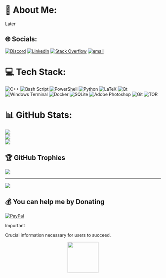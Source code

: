 # 💫 About Me:
Later<br>


## 🌐 Socials:
[![Discord](https://img.shields.io/badge/Discord-%237289DA.svg?logo=discord&logoColor=white)](https://discord.gg/Zer0Nical) [![LinkedIn](https://img.shields.io/badge/LinkedIn-%230077B5.svg?logo=linkedin&logoColor=white)](https://linkedin.com/in/Zer0Nical) [![Stack Overflow](https://img.shields.io/badge/-Stackoverflow-FE7A16?logo=stack-overflow&logoColor=white)](https://stackoverflow.com/users/Zer0Nical) [![email](https://img.shields.io/badge/Email-D14836?logo=gmail&logoColor=white)](mailto:mra.off.working@gmail.com) 

# 💻 Tech Stack:
![C++](https://img.shields.io/badge/c++-%2300599C.svg?style=for-the-badge&logo=c%2B%2B&logoColor=white) ![Bash Script](https://img.shields.io/badge/bash_script-%23121011.svg?style=for-the-badge&logo=gnu-bash&logoColor=white) ![PowerShell](https://img.shields.io/badge/PowerShell-%235391FE.svg?style=for-the-badge&logo=powershell&logoColor=white) ![Python](https://img.shields.io/badge/python-3670A0?style=for-the-badge&logo=python&logoColor=ffdd54) ![LaTeX](https://img.shields.io/badge/latex-%23008080.svg?style=for-the-badge&logo=latex&logoColor=white) ![Qt](https://img.shields.io/badge/Qt-%23217346.svg?style=for-the-badge&logo=Qt&logoColor=white) ![Windows Terminal](https://img.shields.io/badge/Windows%20Terminal-%234D4D4D.svg?style=for-the-badge&logo=windows-terminal&logoColor=white) ![Docker](https://img.shields.io/badge/docker-%230db7ed.svg?style=for-the-badge&logo=docker&logoColor=white) ![SQLite](https://img.shields.io/badge/sqlite-%2307405e.svg?style=for-the-badge&logo=sqlite&logoColor=white) ![Adobe Photoshop](https://img.shields.io/badge/adobe%20photoshop-%2331A8FF.svg?style=for-the-badge&logo=adobe%20photoshop&logoColor=white) ![Git](https://img.shields.io/badge/git-%23F05033.svg?style=for-the-badge&logo=git&logoColor=white) ![TOR](https://img.shields.io/badge/tor-%237E4798.svg?style=for-the-badge&logo=tor-project&logoColor=white)
# 📊 GitHub Stats:
![](https://github-readme-stats.vercel.app/api?username=Zer0Nical&theme=radical&hide_border=false&include_all_commits=true&count_private=true)<br/>
![](https://nirzak-streak-stats.vercel.app/?user=Zer0Nical&theme=radical&hide_border=false)<br/>
![](https://github-readme-stats.vercel.app/api/top-langs/?username=Zer0Nical&theme=radical&hide_border=false&include_all_commits=true&count_private=true&layout=compact)

## 🏆 GitHub Trophies
![](https://github-profile-trophy.vercel.app/?username=Zer0Nical&theme=radical&no-frame=false&no-bg=false&margin-w=4)

---
[![](https://visitcount.itsvg.in/api?id=Zer0Nical&icon=1&color=5)](https://visitcount.itsvg.in)

  ## 💰 You can help me by Donating
  [![PayPal](https://img.shields.io/badge/PayPal-00457C?style=for-the-badge&logo=paypal&logoColor=white)](https://paypal.me/later) 

  
<!-- Proudly created with GPRM ( https://gprm.itsvg.in ) -->
> [!IMPORTANT]  
> Crucial information necessary for users to succeed.

<div id="header" align="center">
  <img src="https://media3.giphy.com/media/v1.Y2lkPTc5MGI3NjExOXp3NW5tNmd3aWk2cmg2ajN0ZjNwMWE4YTBnbnpmdjJnYjJzd2dxaiZlcD12MV9pbnRlcm5hbF9naWZfYnlfaWQmY3Q9Zw/B3ML5lqY80NYkQZPKY/giphy.gif" width="100"/>
</div>
